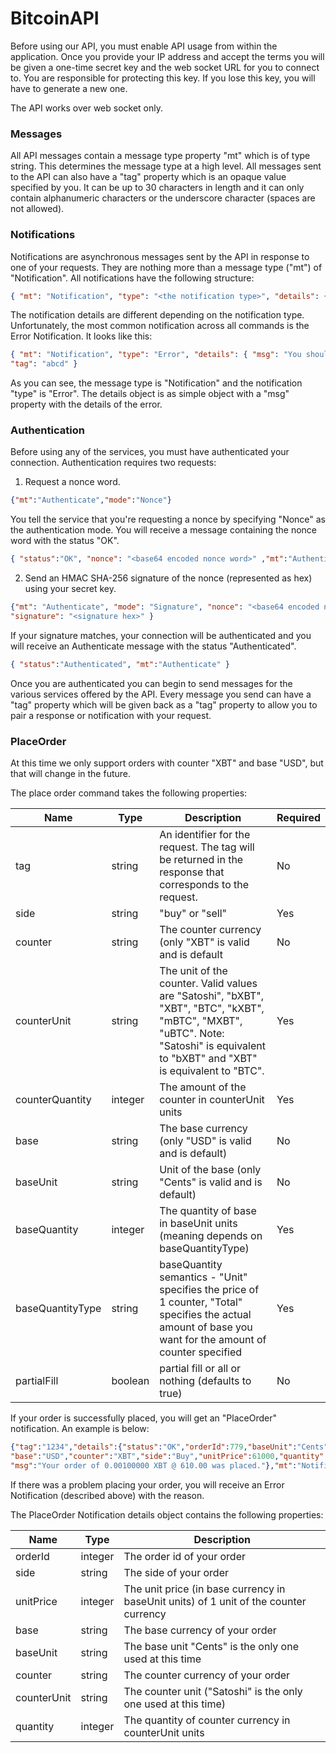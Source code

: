 # BitcoinAPI

Before using our API, you must enable API usage from within the application.  Once you provide your IP address and accept the terms you will be given a one-time secret key and the web socket URL for you to connect to.  You are responsible for protecting this key.  If you lose this key, you will have to generate a new one.

The API works over web socket only.  

### Messages

All API messages contain a message type property "mt" which is of type string.  This determines the message type at a high level.  All messages sent to the API can also have a "tag" property which is an opaque value specified by you.  It can be up to 30 characters in length and it can only contain alphanumeric characters or the underscore character (spaces are not allowed).

### Notifications

Notifications are asynchronous messages sent by the API in response to one of your requests.  They are nothing more than a message type ("mt") of "Notification".  All notifications have the following structure:

```json
{ "mt": "Notification", "type": "<the notification type>", "details": { ... } }
```

The notification details are different depending on the notification type.  Unfortunately, the most common notification across all commands is the Error Notification.  It looks like this:

```json
{ "mt": "Notification", "type": "Error", "details": { "msg": "You shouldn't have done that." }, 
"tag": "abcd" }
```

As you can see, the message type is "Notification" and the notification "type" is "Error".  The details object is as simple object with a "msg" property with the details of the error.

### Authentication

Before using any of the services, you must have authenticated your connection.  Authentication requires two requests:

1. Request a nonce word.
```json
{"mt":"Authenticate","mode":"Nonce"}
```

You tell the service that you're requesting a nonce by specifying "Nonce" as the authentication mode.  You will receive a message containing the nonce word with the status "OK".

```json
{ "status":"OK", "nonce": "<base64 encoded nonce word>" ,"mt":"Authenticate"}
```

2. Send an HMAC SHA-256 signature of the nonce (represented as hex) using your secret key.

```json
{"mt": "Authenticate", "mode": "Signature", "nonce": "<base64 encoded nonce word>", 
"signature": "<signature hex>" }
```

If your signature matches, your connection will be authenticated and you will receive an Authenticate message with the status "Authenticated".

```json
{ "status":"Authenticated", "mt":"Authenticate" }
```

Once you are authenticated you can begin to send messages for the various services offered by the API.  Every message you send can have a "tag" property which will be given back as a "tag" property to allow you to pair a response or notification with your request.

### PlaceOrder

At this time we only support orders with counter "XBT" and base "USD", but that will change in the future.

The place order command takes the following properties:

| Name       | Type       | Description       | Required |
| ---------- | ---------- | ----------------- | -------- |
| tag        | string     | An identifier for the request.  The tag will be returned in the response that corresponds to the request. | No |
| side       | string     | "buy" or "sell"   | Yes      |
| counter    | string     | The counter currency (only "XBT" is valid and is default | No  |
| counterUnit | string    | The unit of the counter.  Valid values are "Satoshi", "bXBT", "XBT", "BTC", "kXBT", "mBTC", "MXBT", "uBTC".  Note: "Satoshi" is equivalent to "bXBT" and "XBT" is equivalent to "BTC". | Yes |
| counterQuantity | integer | The amount of the counter in counterUnit units | Yes |
| base       | string     | The base currency (only "USD" is valid and is default)   | No      |
| baseUnit   | string     | Unit of the base (only "Cents" is valid and is default) | No |
| baseQuantity | integer | The quantity of base in baseUnit units (meaning depends on baseQuantityType) | Yes |
| baseQuantityType | string | baseQuantity semantics - "Unit" specifies the price of 1 counter, "Total" specifies the actual amount of base you want for the amount of counter specified | Yes |
| partialFill | boolean | partial fill or all or nothing (defaults to true) | No |

If your order is successfully placed, you will get an "PlaceOrder" notification.  An example is below:

```json
{"tag":"1234","details":{"status":"OK","orderId":779,"baseUnit":"Cents","counterUnit":"Satoshi",
"base":"USD","counter":"XBT","side":"Buy","unitPrice":61000,"quantity":100000,
"msg":"Your order of 0.00100000 XBT @ 610.00 was placed."},"mt":"Notification","type":"PlaceOrder"}
```
If there was a problem placing your order, you will receive an Error Notification (described above) with the reason.

The PlaceOrder Notification details object contains the following properties:

| Name   |  Type     | Description      |
| ------ | --------- | ---------------- |
| orderId | integer | The order id of your order |
| side    | string | The side of your order |
| unitPrice | integer | The unit price (in base currency in baseUnit units) of 1 unit of the counter currency |
| base | string | The base currency of your order |
| baseUnit | string | The base unit "Cents" is the only one used at this time | 
| counter | string | The counter currency of your order |
| counterUnit | string | The counter unit ("Satoshi" is the only one used at this time) |
| quantity | integer | The quantity of counter currency in counterUnit units |
